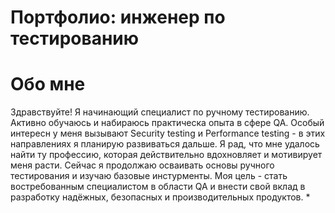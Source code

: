 # Портфолио: инженер по тестированию
# Обо мне
Здравствуйте! Я начинающий специалист по ручному тестированию. Активно обучаюсь и набираюсь практическа опыта в сфере QA. Особый интересн у меня вызывают Security testing и Performance testing - в этих направлениях я планирую развиваться дальше.
Я рад, что мне удалось найти ту профессию, которая действительно вдохновляет и мотивирует меня расти.
Сейчас я продолжаю осваивать основы ручного тестирования и изучаю базовые инстурменты.
Моя цель - стать востребованным специалистом в области QA и внести свой вклад в разработку надёжных, безопасных и производительных продуктов.
*
